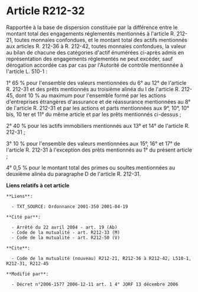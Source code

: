 # Article R212-32

Rapportée à la base de dispersion constituée par la différence entre le montant total des engagements réglementés mentionnés
à l'article R. 212-21, toutes monnaies confondues, et le montant total des actifs mentionnés aux articles R. 212-36 à R.
212-42, toutes monnaies confondues, la valeur au bilan de chacune des catégories d'actif énumérées ci-après admis en
représentation des engagements réglementés ne peut excéder, sauf dérogation accordée cas par cas par l'Autorité de contrôle
mentionnée à l'article L. 510-1 :

1° 65 % pour l'ensemble des valeurs mentionnées du 6° au 12° de l'article R. 212-31 et des prêts mentionnés au troisième
alinéa du I de l'article R. 212-45, dont 10 % au maximum pour l'ensemble formé par les actions d'entreprises étrangères
d'assurance et de réassurance mentionnées au 8° de l'article R. 212-31 et par les actions et parts mentionnées aux 9°, 10°,
10° bis, 10 ter et 11° du même article et par les prêts mentionnés ci-dessus ;

2° 40 % pour les actifs immobiliers mentionnés aux 13° et 14° de l'article R. 212-31 ;

3° 10 % pour l'ensemble des valeurs mentionnées aux 15°, 16° et 17° de l'article R. 212-31 à l'exception des prêts mentionnés
au 1° du présent article ;

4° 0,5 % pour le montant total des primes ou soultes mentionnées au deuxième alinéa du paragraphe D de l'article R. 212-31.

**Liens relatifs à cet article**

	**Liens**:

	  - TXT_SOURCE: Ordonnance 2001-350 2001-04-19

	**Cité par**:

	  - Arrêté du 22 avril 2004 - art. 19 (Ab)
	  - Code de la mutualité - art. R212-33 (M)
	  - Code de la mutualité - art. R212-50 (V)

	**Cite**:

	  - Code de la mutualité (nouveau) R212-21, R212-36 à R212-42, L510-1, R212-31, R212-45

	**Modifié par**:

	  - Décret n°2006-1577 2006-12-11 art. 1 4° JORF 13 décembre 2006
